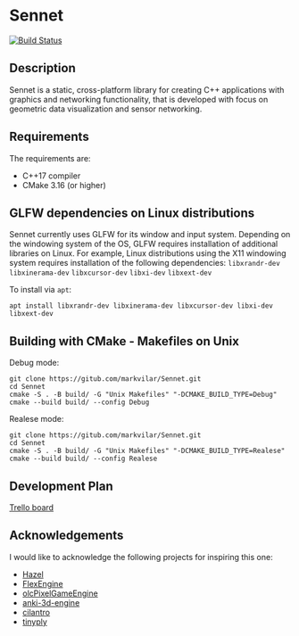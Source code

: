 # Sennet 
[![Build Status](https://travis-ci.com/markvilar/Sennet.svg?branch=master)](https://travis-ci.com/markvilar/Sennet)

## Description
Sennet is a static, cross-platform library for creating C++ applications 
with graphics and networking functionality, that is developed with focus on 
geometric data visualization and sensor networking.

## Requirements
The requirements are:
- C++17 compiler
- CMake 3.16 (or higher)

## GLFW dependencies on Linux distributions

Sennet currently uses GLFW for its window and input system. Depending on the
windowing system of the OS, GLFW requires installation of additional libraries
on Linux. For example, Linux distributions using the X11 windowing system
requires installation of the following dependencies: `libxrandr-dev` 
`libxinerama-dev` `libxcursor-dev` `libxi-dev` `libxext-dev`

To install via `apt`:
```
apt install libxrandr-dev libxinerama-dev libxcursor-dev libxi-dev libxext-dev
```

## Building with CMake - Makefiles on Unix

Debug mode:
```
git clone https://gitub.com/markvilar/Sennet.git
cd Sennet
cmake -S . -B build/ -G "Unix Makefiles" "-DCMAKE_BUILD_TYPE=Debug"
cmake --build build/ --config Debug
```

Realese mode:
```
git clone https://gitub.com/markvilar/Sennet.git
cd Sennet
cmake -S . -B build/ -G "Unix Makefiles" "-DCMAKE_BUILD_TYPE=Realese"
cmake --build build/ --config Realese
```

## Development Plan

[Trello board](https://trello.com/b/iZZPB2t0/sennet)

## Acknowledgements
I would like to acknowledge the following projects for inspiring this one:
- [Hazel](https://github.com/TheCherno/Hazel)
- [FlexEngine](https://github.com/ajweeks/FlexEngine)
- [olcPixelGameEngine](https://github.com/OneLoneCoder/olcPixelGameEngine)
- [anki-3d-engine](https://github.com/godlikepanos/anki-3d-engine)
- [cilantro](https://github.com/kzampog/cilantro)
- [tinyply](https://github.com/ddiakopoulos/tinyply)
